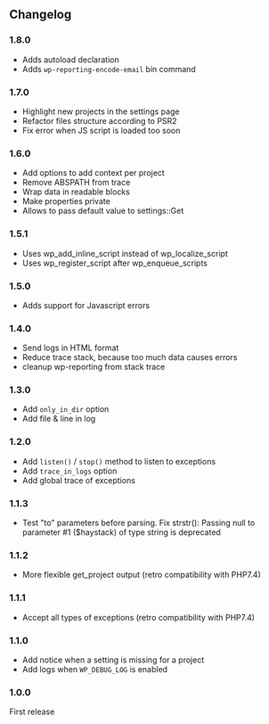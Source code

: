 ## Changelog

### 1.8.0

- Adds autoload declaration
- Adds `wp-reporting-encode-email` bin command

### 1.7.0

- Highlight new projects in the settings page
- Refactor files structure according to PSR2
- Fix error when JS script is loaded too soon

### 1.6.0

- Add options to add context per project
- Remove ABSPATH from trace
- Wrap data in readable blocks
- Make properties private
- Allows to pass default value to settings::Get

### 1.5.1

- Uses wp_add_inline_script instead of wp_localize_script 
- Uses wp_register_script after wp_enqueue_scripts

### 1.5.0

- Adds support for Javascript errors

### 1.4.0

- Send logs in HTML format
- Reduce trace stack, because too much data causes errors
- cleanup wp-reporting from stack trace

### 1.3.0

- Add `only_in_dir` option
- Add file & line in log

### 1.2.0

- Add `listen()` / `stop()` method to listen to exceptions
- Add `trace_in_logs` option
- Add global trace of exceptions

### 1.1.3

- Test "to" parameters before parsing. Fix strstr(): Passing null to parameter #1 ($haystack) of type string is deprecated

### 1.1.2

- More flexible get_project output (retro compatibility with PHP7.4)

### 1.1.1

- Accept all types of exceptions (retro compatibility with PHP7.4)

### 1.1.0

- Add notice when a setting is missing for a project
- Add logs when `WP_DEBUG_LOG` is enabled

### 1.0.0

First release